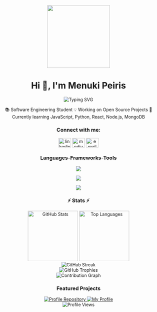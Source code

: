 <div align="center">
<!-- <img src="https://media2.giphy.com/media/v1.Y2lkPTc5MGI3NjExZzNrZm51eDM2aDdrNnB3MDhvOXppang4NHA3cHZlejY0a2xqbXQzMyZlcD12MV9pbnRlcm5hbF9naWZfYnlfaWQmY3Q9Zw/21seR54CBB4HJml58Q/giphy.gif" width="200" alt="Rocket GIF"/> -->
  <img src="https://media2.giphy.com/media/v1.Y2lkPTc5MGI3NjExbDFreHRqcHBydmhlNnA3OGFjYWZvOTRmeTZ6cXQ4b29wb3JvOHNxNSZlcD12MV9pbnRlcm5hbF9naWZfYnlfaWQmY3Q9Zw/utz68KlKM5LGBVF6HZ/giphy.gif"  width="200"/>
</div>

<h1 align="center">Hi 👋, I'm Menuki Peiris</h1>

<div align="center">
  <img src="https://readme-typing-svg.herokuapp.com?font=Fira+Code&size=22&pause=1000&color=58A6FF&center=true&vCenter=true&width=600&lines=Software+Engineering+Student;FullStack+Developer;Open+Source+Contributor;Building+Amazing+Web+Experiences;Passionate+about+Clean+Code;Always+Learning+Something+New!" alt="Typing SVG" />
</div>

<p align="center">
📚 Software Engineering Student 💡 Working on Open Source Projects 🌱 Currently learning JavaScript, Python, React, Node.js, MongoDB
</p>

<h3 align="center">Connect with me:</h3>
<p align="center">
<a href="https://linkedin.com/in/menuki-peiris" target="blank"><img align="center" src="https://raw.githubusercontent.com/rahuldkjain/github-profile-readme-generator/master/src/images/icons/Social/linked-in-alt.svg" alt="linkedin" height="30" width="40" /></a>
<a href="https://medium.com/@menukipeiris" target="blank"><img align="center" src="https://raw.githubusercontent.com/rahuldkjain/github-profile-readme-generator/master/src/images/icons/Social/medium.svg" alt="medium" height="30" width="40" /></a>
<a href="mailto:your.email@example.com" target="blank"><img align="center" src="https://img.icons8.com/fluent/48/000000/gmail.png" alt="email" height="30" width="40" /></a>
</p>

<h3 align="center">Languages-Frameworks-Tools</h3>

<p align="center">
  <img src="https://skillicons.dev/icons?i=react,js,ts,html,css,python,java,spring" />
</p>
<p align="center">
  <img src="https://skillicons.dev/icons?i=nodejs,express,mongodb,mysql,firebase,aws,git,github" />
</p>
<p align="center">
  <img src="https://skillicons.dev/icons?i=figma,ai,linux,vscode" />
</p>

<h3 align="center">⚡ Stats ⚡</h3>

<div align="center">
  <img height="160em" src="https://github-readme-stats.vercel.app/api?username=menukipeiris&show_icons=true&theme=tokyonight&hide_border=true&count_private=true" alt="GitHub Stats" />
  <img height="160em" src="https://github-readme-stats.vercel.app/api/top-langs/?username=menukipeiris&layout=compact&theme=tokyonight&hide_border=true" alt="Top Languages" />
</div>

<div align="center">
  <img src="https://github-readme-streak-stats.herokuapp.com?user=menukipeiris&theme=tokyonight&hide_border=true" alt="GitHub Streak" />
</div>

<div align="center">
  <img src="https://github-profile-trophy.vercel.app/?username=menukipeiris&theme=darkhub&no-frame=true&no-bg=true&margin-w=4&row=1&column=6" alt="GitHub Trophies" />
</div>

<div align="center">
  <img src="https://github-readme-activity-graph.vercel.app/graph?username=menukipeiris&theme=tokyo-night&hide_border=true&custom_title=Menuki's%20GitHub%20Activity%20Graph" alt="Contribution Graph" />
</div>

<h3 align="center">Featured Projects</h3>

<div align="center">
  <a href="https://github.com/menukipeiris/menukipeiris">
    <img src="https://github-readme-stats.vercel.app/api/pin/?username=menukipeiris&repo=menukipeiris&theme=tokyonight&hide_border=true" alt="Profile Repository" />
  </a>
  <a href="https://github.com/menukipeiris/My-profile">
    <img src="https://github-readme-stats.vercel.app/api/pin/?username=menukipeiris&repo=My-profile&theme=tokyonight&hide_border=true" alt="My Profile" />
  </a>
</div>

<div align="center">
  <img src="https://komarev.com/ghpvc/?username=menukipeiris&label=Profile%20Views&color=58a6ff&style=flat" alt="Profile Views" />
</div>
